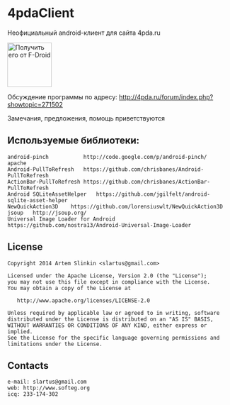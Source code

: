 ﻿4pdaClient
==========
Неофициальный android-клиент для сайта 4pda.ru

<a href="https://f-droid.org/app/org.softeg.slartus.forpdaplus"><img src="https://f-droid.org/badge/get-it-on-ru.png" alt="Получить его от F-Droid" height="100"></a>

Обсуждение программы по адресу:
http://4pda.ru/forum/index.php?showtopic=271502

Замечания, предложения, помощь приветствуются


Используемые библиотеки:
------
    android-pinch           http://code.google.com/p/android-pinch/
    apache
    Android-PullToRefresh   https://github.com/chrisbanes/Android-PullToRefresh
    ActionBar-PullToRefresh	https://github.com/chrisbanes/ActionBar-PullToRefresh
    Android SQLiteAssetHelper	https://github.com/jgilfelt/android-sqlite-asset-helper
    NewQuickAction3D	https://github.com/lorensiuswlt/NewQuickAction3D
    jsoup	http://jsoup.org/
    Universal Image Loader for Android  https://github.com/nostra13/Android-Universal-Image-Loader
License
-------

    Copyright 2014 Artem Slinkin <slartus@gmail.com>
    
    Licensed under the Apache License, Version 2.0 (the "License");
    you may not use this file except in compliance with the License.
    You may obtain a copy of the License at

       http://www.apache.org/licenses/LICENSE-2.0

    Unless required by applicable law or agreed to in writing, software
    distributed under the License is distributed on an "AS IS" BASIS,
    WITHOUT WARRANTIES OR CONDITIONS OF ANY KIND, either express or implied.
    See the License for the specific language governing permissions and
    limitations under the License.

Contacts
-------
    e-mail: slartus@gmail.com
    web: http://www.softeg.org
    icq: 233-174-302
